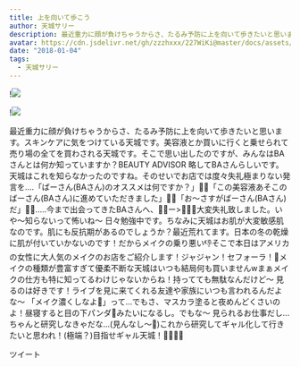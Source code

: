 ```yaml
---
title: 上を向いて歩こう
author: 天城サリー
description: 最近重力に顔が負けちゃうからさ、たるみ予防に上を向いて歩きたいと思います。スキンケアに気をつけている天城です。美容液とか買いに行くと乗せられて売り場の全てを買わされる天城です。そこで思い出したので...
avatar: https://cdn.jsdelivr.net/gh/zzzhxxx/227WiKi@master/docs/assets/photo/avatar/sally.jpg
date: "2018-01-04"
tags:
  - 天城サリー
---
```


!![](https://cdn.jsdelivr.net/gh/zzzhxxx/227WiKi-image@master/blog-image/sally-2018-01-04_1.jpg)

!![](https://cdn.jsdelivr.net/gh/zzzhxxx/227WiKi-image@master/blog-image/sally-2018-01-04_2.jpg)


最近重力に顔が負けちゃうからさ、たるみ予防に上を向いて歩きたいと思います。スキンケアに気をつけている天城です。美容液とか買いに行くと乗せられて売り場の全てを買わされる天城です。そこで思い出したのですが、みんなはBAさんとは何か知っていますか？BEAUTY ADVISOR 略してBAさんらしいです。天城はこれを知らなかったのですね。そのせいでお店では度々失礼極まりない発言を....「ばーさん(BAさん)のオススメは何ですか？」👵🏻「この美容液あそこのばーさん(BAさん)に進めていただきました」👵🏻「お〜さすがばーさん(BAさん)だ」👵🏻.....今まで出会ってきたBAさんへ、👵🏻ー>👱🏻‍♀️大変失礼致しました。いや〜知らないって怖いね〜 日々勉強中です。ちなみに天城はお肌が大変敏感肌なのです。肌にも反抗期があるのでしょうか？最近荒れてます。日本の冬の乾燥に肌が付いていかないのです！だからメイクの乗り悪い👎そこで本日はアメリカの女性に大人気のメイクのお店をご紹介します！ジャジャン！セフォーラ！💄メイクの種類が豊富すぎて優柔不断な天城はいつも結局何も買いませんwまぁメイクの仕方も特に知ってるわけじゃないからね！持ってても無駄なんだけど〜 見るのは好きです！ライブを見に来てくれる友達や家族にいつも言われるんだよな〜 「メイク濃くしなよ💄」って...でもさ、マスカラ塗ると夜めんどくさいのよ！昼寝すると目の下パンダ🐼みたいになるし。でもな〜 見られるお仕事だし...ちゃんと研究しなきゃだな...(見んなし〜👀)これから研究してギャル化して行きたいと思われ！(極端？)目指せギャル天城！👩🏼🤙🏻


ツイート




